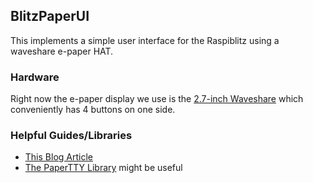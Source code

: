 ## BlitzPaperUI
This implements a simple user interface for the Raspiblitz using a waveshare e-paper HAT.

### Hardware
Right now the e-paper display we use is the [2.7-inch Waveshare](https://www.waveshare.com/wiki/2.7inch_e-Paper_HAT)
which conveniently has 4 buttons on one side.

### Helpful Guides/Libraries
* [This Blog Article](https://dev.to/ranewallin/getting-started-with-the-waveshare-2-7-epaper-hat-on-raspberry-pi-41m8)
* [The PaperTTY Library](https://github.com/joukos/PaperTTY) might be useful 
